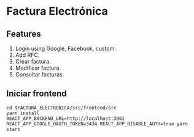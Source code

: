 # Factura Electrónica

## Features

1. Login using Google, Facebook, custom.
2. Add RFC.
3. Crear factura.
4. Modificar factura.
5. Consultar facturas.

## Iniciar frontend

```$bash
cd $FACTURA_ELECTRONICA/src/frontend/src
yarn install
REACT_APP_BACKEND_URL=http://localhost:3001 REACT_APP_GOOGLE_OAUTH_TOKEN=3434 REACT_APP_DISABLE_AUTH=true yarn start
```
